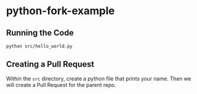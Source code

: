 # python-fork-example

## Running the Code

	python src/hello_world.py

## Creating a Pull Request

Within the `src` directory, create a python file that prints your name.
Then we will create a Pull Request for the parent repo.
